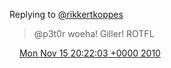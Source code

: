Replying to [@rikkertkoppes](https://twitter.com/rikkertkoppes/status/4267532181577728)

>  @p3t0r woeha\! Giller\! ROTFL

<img src="../../media/tweet.ico" width="12" /> [Mon Nov 15 20:22:03 +0000 2010](https://twitter.com/DromerDenker/status/4267910008668160)